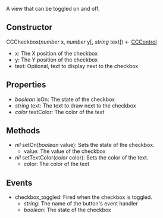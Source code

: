 A view that can be toggled on and off.
## Constructor
CCCheckbox(*number* x, *number* y[, *string* text]) <- [CCControl](CCControl.md)
* x: The X position of the checkbox
* y: The Y position of the checkbox
* text: Optional, text to display next to the checkbox
## Properties
* *boolean* isOn: The state of the checkbox
* *string* text: The text to draw next to the checkbox
* *color* textColor: The color of the text
## Methods
* *nil* setOn(*boolean* value): Sets the state of the checkbox.
    * value: The value of the checkbox
* *nil* setTextColor(*color* color): Sets the color of the text.
    * color: The color of the text
## Events
* checkbox_toggled: Fired when the checkbox is toggled.
    * *string*: The name of the button's event handler
    * *boolean*: The state of the checkbox